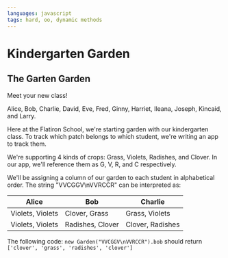 ```yaml
---
languages: javascript
tags: hard, oo, dynamic methods
---
```


# Kindergarten Garden
## The Garten Garden
Meet your new class!

Alice, Bob, Charlie, David, Eve, Fred, Ginny, Harriet, Ileana, Joseph, Kincaid, and Larry.

Here at the Flatiron School, we're starting garden with our kindergarten class. To track which patch belongs to which student, we're writing an app to track them.

We're supporting 4 kinds of crops: Grass, Violets, Radishes, and Clover. In our app, we'll reference them as G, V, R, and C respectively.

We'll be assigning a column of our garden to each student in alphabetical order. The string "VVCGGV\nVVRCCR" can be interpreted as:

| Alice  | Bob  | Charlie  |
|--------|------|----------|
|Violets, Violets|Clover, Grass|Grass, Violets|
|Violets, Violets|Radishes, Clover|Clover, Radishes|

The following code:
`new Garden("VVCGGV\nVVRCCR").bob` should return `['clover', 'grass', 'radishes', 'clover']`
